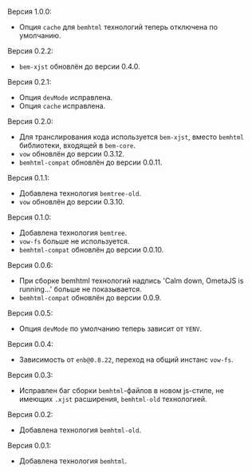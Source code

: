 Версия 1.0.0:
 * Опция `cache` для `bemhtml` технологий теперь отключена по умолчанию.

Версия 0.2.2:
 * `bem-xjst` обновлён до версии 0.4.0.

Версия 0.2.1:
 * Опция `devMode` исправлена.
 * Опция `cache` исправлена.

Версия 0.2.0:
 * Для транслирования кода используется `bem-xjst`, вместо `bemhtml` библиотеки, входящей в `bem-core`.
 * `vow` обновлён до версии 0.3.12.
 * `bemhtml-compat` обновлён до версии 0.0.11.

Версия 0.1.1:
 * Добавлена технология `bemtree-old`.
 * `vow` обновлён до версии 0.3.10.

Версия 0.1.0:
 * Добавлена технология `bemtree`.
 * `vow-fs` больше не используется.
 * `bemhtml-compat` обновлён до версии 0.0.10.

Версия 0.0.6:
 * При сборке bemhtml технологий надпись 'Calm down, OmetaJS is running...' больше не показывается.
 * `bemhtml-compat` обновлён до версии 0.0.9.

Версия 0.0.5:
 * Опция `devMode` по умолчанию теперь зависит от `YENV`.

Версия 0.0.4:
 * Зависимость от `enb@0.8.22`, переход на общий инстанс `vow-fs`.

Версия 0.0.3:
 * Исправлен баг сборки `bemhtml`-файлов в новом js-стиле, не имеющих `.xjst` расширения, `bemhtml-old` технологией.

Версия 0.0.2:
 * Добавлена технология `bemhtml-old`.

Версия 0.0.1:
 * Добавлена технология `bemhtml`.
